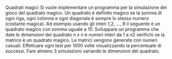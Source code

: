Quadrati magici
Si vuole implementare un programma per la simulazione del gioco del quadrato magico. Un quadrato è definito magico se la somma di ogni riga, ogni colonna e ogni diagonale è sempre lo stesso numero (costante magica). Ad esempio usando gli interi 1,2, …, 9 il seguente è un quadrato magico con somma uguale a 15:
Sviluppare un programma che date le dimensioni del quadrato n x n e numeri interi da 1 a n2 verifichi se la matrice è un quadrato magico. Le matrici vengono generate con numeri casuali. Effettuare ogni test per 1000 volte visualizzando la percentuale di successi.
Fare almeno 3 simulazioni variando le dimensioni del quadrato.
